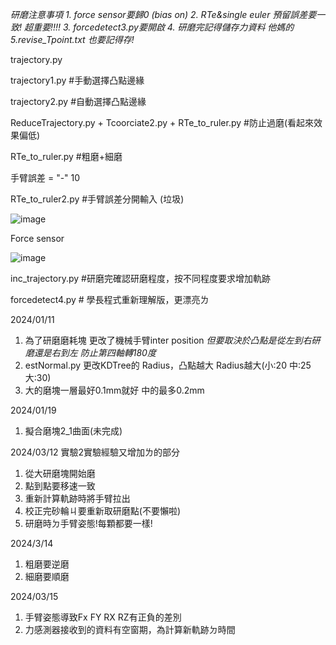 *研磨注意事項*
*1. force sensor要歸0 (bias on)
2. RTe&single euler 預留誤差要一致! 超重要!!!!
3. forcedetect3.py要開啟
4. 研磨完記得儲存力資料 他媽的
5.revise_Tpoint.txt 也要記得存!*


trajectory.py

trajectory1.py  #手動選擇凸點邊緣

trajectory2.py  #自動選擇凸點邊緣

ReduceTrajectory.py + Tcoorciate2.py + RTe_to_ruler.py   #防止過磨(看起來效果偏低)

RTe_to_ruler.py  #粗磨+細磨

手臂誤差 = "-" 10


RTe_to_ruler2.py  #手臂誤差分開輸入 (垃圾)

![image](https://github.com/yoriii2000/fuckuhsuzting/assets/111038997/f6ea2b25-d827-4232-91d0-006fa44feb78)


Force sensor 

![image](https://github.com/yoriii2000/fuckuhsuzting/assets/111038997/23880a50-f6be-44f4-ba98-27e4476bc0c9)



inc_trajectory.py  #研磨完確認研磨程度，按不同程度要求增加軌跡


forcedetect4.py # 學長程式重新理解版，更漂亮ㄌ

2024/01/11
1. 為了研磨磨耗塊
更改了機械手臂inter position
*但要取決於凸點是從左到右研磨還是右到左*
*防止第四軸轉180度*
2. estNormal.py 更改KDTree的 Radius，凸點越大 Radius越大(小:20 中:25 大:30)
3. 大的磨塊一層最好0.1mm就好 中的最多0.2mm

2024/01/19
1. 擬合磨塊2_1曲面(未完成)

2024/03/12
實驗2實驗經驗又增加ㄌ的部分
1. 從大研磨塊開始磨
2. 點到點要移速一致  
3. 重新計算軌跡時將手臂拉出
4. 校正完砂輪ㄐ要重新取研磨點(不要懶啦)
5. 研磨時ㄉ手臂姿態!每顆都要一樣!

2024/3/14
1. 粗磨要逆磨
2. 細磨要順磨

2024/03/15
1. 手臂姿態導致Fx FY RX RZ有正負的差別
2. 力感測器接收到的資料有空窗期，為計算新軌跡ㄉ時間

